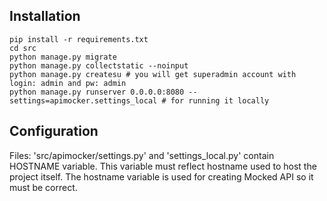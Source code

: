 ## Installation

```
pip install -r requirements.txt
cd src
python manage.py migrate
python manage.py collectstatic --noinput
python manage.py createsu # you will get superadmin account with login: admin and pw: admin 
python manage.py runserver 0.0.0.0:8080 --settings=apimocker.settings_local # for running it locally
```

## Configuration

Files: 'src/apimocker/settings.py' and 'settings_local.py' contain HOSTNAME variable. This variable must reflect hostname used to host the project itself.
The hostname variable is used for creating Mocked API so it must be correct.

